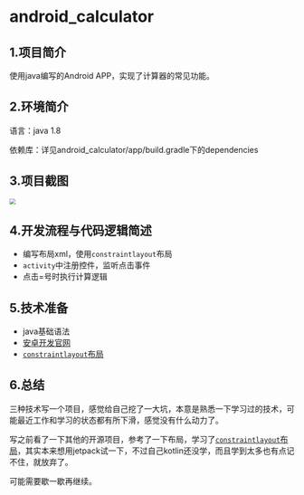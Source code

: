 # android_calculator

## 1.项目简介

使用java编写的Android APP，实现了计算器的常见功能。

## 2.环境简介

语言：java 1.8

依赖库：详见android_calculator/app/build.gradle下的dependencies

## 3.项目截图

<img src="https://img-blog.csdnimg.cn/030dc2799f8b4d9cb0bc7d985ddc01bd.png" style="zoom: 67%;" />

## 4.开发流程与代码逻辑简述

- 编写布局xml，使用`constraintlayout`布局
- `activity`中注册控件，监听点击事件
- 点击=号时执行计算逻辑

## 5.技术准备

- java基础语法
- [安卓开发官网](https://developer.android.com/)
- [`constraintlayout`布局](https://developer.android.com/reference/androidx/constraintlayout/widget/ConstraintLayout)

## 6.总结

三种技术写一个项目，感觉给自己挖了一大坑，本意是熟悉一下学习过的技术，可能最近工作和学习的状态都有所下滑，感觉没有什么动力了。

写之前看了一下其他的开源项目，参考了一下布局，学习了[`constraintlayout`布局](https://developer.android.com/reference/androidx/constraintlayout/widget/ConstraintLayout)，其实本来想用jetpack试一下，不过自己kotlin还没学，而且学到太多也有点记不住，就放弃了。

可能需要歇一歇再继续。

